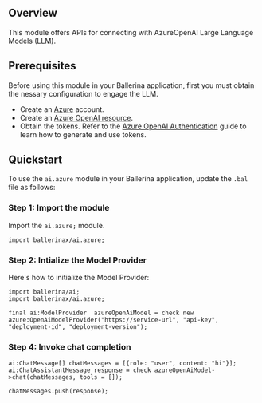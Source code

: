 ## Overview

This module offers APIs for connecting with AzureOpenAI Large Language Models (LLM).

## Prerequisites

Before using this module in your Ballerina application, first you must obtain the nessary configuration to engage the LLM.

- Create an [Azure](https://azure.microsoft.com/en-us/features/azure-portal/) account.
- Create an [Azure OpenAI resource](https://learn.microsoft.com/en-us/azure/cognitive-services/openai/how-to/create-resource).
- Obtain the tokens. Refer to the [Azure OpenAI Authentication](https://learn.microsoft.com/en-us/azure/cognitive-services/openai/reference#authentication) guide to learn how to generate and use tokens.

## Quickstart

To use the `ai.azure` module in your Ballerina application, update the `.bal` file as follows:

### Step 1: Import the module

Import the `ai.azure;` module.

```ballerina
import ballerinax/ai.azure;
```

### Step 2: Intialize the Model Provider

Here's how to initialize the Model Provider:

```ballerina
import ballerina/ai;
import ballerinax/ai.azure;

final ai:ModelProvider  azureOpenAiModel = check new azure:OpenAiModelProvider("https://service-url", "api-key", "deployment-id", "deployment-version");
```

### Step 4: Invoke chat completion

```
ai:ChatMessage[] chatMessages = [{role: "user", content: "hi"}];
ai:ChatAssistantMessage response = check azureOpenAiModel->chat(chatMessages, tools = []);

chatMessages.push(response);
```
